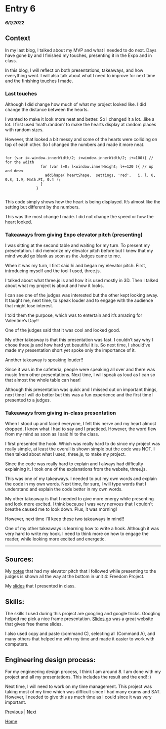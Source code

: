 # Entry 6
##### 6/1/2022

## Context 

In my last blog, I talked about my MVP and what I needed to do next. Days have gone by and I finished my touches, presenting it in the Expo and in class. 

In this blog, I will reflect on both presentations, takeaways, and how everything went. I will also talk about what I need to improve for next time and the finishing touches I made.

### Last touches 
Although I did change how much of what my project looked like. I did change the distance between the hearts. 

I wanted to make it look more neat and better. So I changed it a lot…like a lot. I first used ‘math.random’ to make the hearts display at random places with random sizes. 

However, that looked a bit messy and some of the hearts were colliding on top of each other. So I changed the numbers and made it more neat. 

```JS

for (var i=-window.innerWidth/2; i<window.innerWidth/2; i+=100){ // for the wdith 
			    for (var l=0; l<window.innerHeight; l+=120 ){ // up and down
			      addShape( heartShape,  settings, 'red',   i, l, 0, 0.8, 1.9, Math.PI, 0.4 );
			    }
			  }
        
 ```
 
This code simply shows how the heart is being displayed. It’s almost like the setting but different by the numbers. 

This was the most change I made. I did not change the speed or how the heart looked. 

### Takeaways from giving Expo elevator pitch (presenting)

I was sitting at the second table and waiting for my turn. To present my presentation. I did memorize my elevator pitch before but I knew that my mind would go blank as soon as the Judges came to me. 

When it was my turn, I first said hi and began my elevator pitch. First, introducing myself and the tool I used, three.js. 

I talked about what three.js is and how it is used mostly in 3D. Then I talked about what my project is about and how it looks. 

I can see one of the judges was interested but the other kept looking away. It taught me, next time, to speak louder and to engage with the audience that might lose interest. 

I told them the purpose, which was to entertain and it’s amazing for Valentine’s Day!!

One of the judges said that it was cool and looked good. 

My other takeaway is that this presentation was fast. I couldn’t say why I chose three.js and how hard yet beautiful it is. So next time, I should’ve made my presentation short yet spoke only the importance of it. 

Another takeaway is speaking louder!! 

Since it was in the cafeteria, people were speaking all over and there was music from other presentations. Next time, I will speak as loud as I can so that almost the whole table can hear!

Although this presentation was quick and I missed out on important things, next time I will do better but this was a fun experience and the first time I presented to a judges. 


### Takeaways from giving in-class presentation

When I stood up and faced everyone, I felt this nerve and my heart almost dropped. I knew what I had to say and I practiced. However, the word flew from my mind as soon as I said hi to the class. 

I first presented the hook. Which was really hard to do since my project was really simple, at least the overall is shown simple but the code was NOT. I then talked about what I used, three.js, to make my project. 

Since the code was really hard to explain and I always had difficulty explaining it. I took one of the explanations from the website, three.js. 

This was one of my takeaways. I needed to put my own words and explain the code in my own words. Next time, for sure, I will type words that I understand and explain the code better in my own words. 

My other takeaway is that I needed to give more energy while presenting and look more excited. I think because I was very nervous that I couldn't breathe caused me to look down. Plus, it was morning! 

However, next time I'll keep these two takeaways in mind!!

One of my other takeaways is learning how to write a hook. Although it was very hard to write my hook. I need to think more on how to engage the reader, while looking more excited and energetic. 

---

## Sources: 

My [notes](https://docs.google.com/document/d/1OTFVAGT4atzQ2zkOuXfJ7w9TP9sDS76BPN41jUihY9g/edit?usp=sharing) that had my elevator pitch that I followed while presenting to the judges is shown all the way at the bottom in unit 4: Freedom Project.

My [slides](https://docs.google.com/presentation/d/1Phj-SHh2AL7CZKxKwVpOGaa4g97fERDvkdrnIgn3EgI/edit?usp=sharing) that I presented in class.


## Skills: 

The skills I used during this project are googling and google tricks. Googling helped me pick a nice frame presentation. [Slides go](https://slidesgo.com/) was a great website that gives free theme slides.

I also used copy and paste (command C), selecting all (Command A), and many others that helped me with my time and made it easier to work with computers. 


## Engineering design process:

For my engineering design process, I think I am around 8. I am done with my project and all my presentations. This includes the result and the end! :)

Next time, I will need to work on my time management. This project was taking most of my time which was difficult since I had many exams and SAT. However, I needed to give this as much time as I could since it was very important. 



[Previous](entry05.md) | [Next](entry07.md)

[Home](../README.md)

